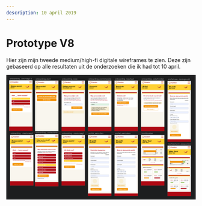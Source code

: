 ```yaml
---
description: 10 april 2019
---
```


# Prototype V8

Hier zijn mijn tweede medium/high-fi digitale wireframes te zien. Deze zijn gebaseerd op alle resultaten uit de onderzoeken die ik had tot 10 april.

![](../../.gitbook/assets/schermafbeelding-2019-05-08-om-21.34.38.png)

